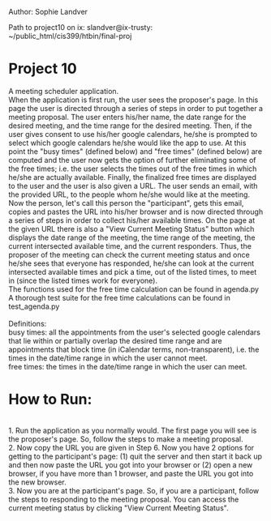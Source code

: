 Author: Sophie Landver

Path to project10 on ix: slandver@ix-trusty: ~/public_html/cis399/htbin/final-proj

# Project 10
A meeting scheduler application. 
<br>
When the application is first run, the user sees the proposer's page. In this page
the user is directed through a series of steps in order to put together a meeting 
proposal. The user enters his/her name, the date range for the desired meeting, and 
the time range for the desired meeting. Then, if the user gives consent to use his/her google
calendars, he/she is prompted to select which google calendars he/she would like the app to use. 
At this point the "busy times" (defined below) and "free times" (defined below) are computed
and the user now gets the option of further eliminating some of the free times; i.e. the user
selects the times out of the free times in which he/she are actually available. Finally, 
the finalized free times are displayed to the user and the user is also given a URL. The
user sends an email, with the provided URL, to the people whom he/she would like at the meeting. 
<br>
Now the person, let's call this person the "participant", gets this email, copies and pastes 
the URL into his/her browser and is now directed through a series of steps in order to 
collect his/her available times. On the page at the given URL there is also a "View Current 
Meeting Status" button which displays the date range of the meeting, the time range of the meeting,
the current intersected available time, and the current responders. Thus, the proposer of the meeting
can check the current meeting status and once he/she sees that everyone has responded, he/she can 
look at the current intersected available times and pick a time, out of the listed times, to meet in 
(since the listed times work for everyone). 
<br>
The functions used for the free time calculation can be found in agenda.py 
<br>
A thorough test suite for the free time calculations can be found in test_agenda.py 
<br><br>
Definitions:
<br>
busy times: all the appointments from the user's selected google calendars that lie within or 
partially overlap the desired time range and are appointments that block time 
(in iCalendar terms, non-transparent), i.e. the times in the date/time range in which the 
user cannot meet. 
<br>
free times: the times in the date/time range in which the user can meet.

# How to Run:
<br>
1. Run the application as you normally would. The first page you will see is the 
proposer's page. So, follow the steps to make a meeting proposal. <br>
2. Now copy the URL you are given in Step 6. Now you have 2 options for getting to the participant's page: 
(1) quit the server and then start it back up and then now paste the URL you got into your browser or (2) open a new
browser, if you have more than 1 browser, and paste the URL you got into the new browser. <br>
3. Now you are at the participant's page. So, if you are a participant, follow the steps to responding to 
the meeting proposal. You can access the current meeting status by clicking "View Current Meeting Status". 







